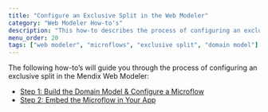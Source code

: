```yaml
---
title: "Configure an Exclusive Split in the Web Modeler"
category: "Web Modeler How-to's"
description: "This how-to describes the process of configuring an exclusive split in the Mendix Web Modeler."
menu_order: 20
tags: ["web modeler", "microflows", "exclusive split", "domain model"]
---
```


The following how-to’s will guide you through the process of configuring an exclusive split in the Mendix Web Modeler:

* [Step 1: Build the Domain Model & Configure a Microflow](webmodeler-how-to-microflows-exclsplit-p1)
* [Step 2: Embed the Microflow in Your App](webmodeler-how-to-microflows-exclsplit-p2)

